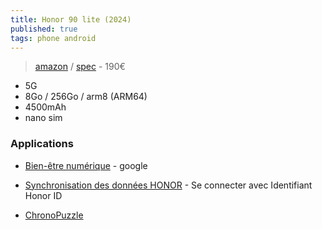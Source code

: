 ```yaml
---
title: Honor 90 lite (2024)
published: true
tags: phone android
---
```

> [amazon](https://www.amazon.fr/dp/B0C7G2T6JH) / [spec](https://www.honor.com/my/phones/honor-90-lite/spec/) - 190€

- 5G
- 8Go / 256Go / arm8 (ARM64)
- 4500mAh
- nano sim

### Applications
- [Bien-être numérique](https://www.lesnumeriques.com/telecharger/bien-etre-numerique-31380) - google
- [Synchronisation des données HONOR](https://www.honor.com/fr/support/content/fr-fr15842586/) - Se connecter avec Identifiant Honor ID 

- [ ChronoPuzzle](https://apkpure.com/chronopuzzle/com.understorm.chronopuzzlefree)
